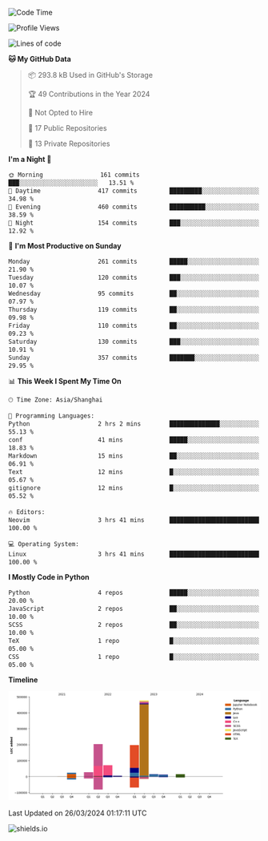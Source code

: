 <!--START_SECTION:waka-->
![Code Time](http://img.shields.io/badge/Code%20Time-394%20hrs%2058%20mins-blue)

![Profile Views](http://img.shields.io/badge/Profile%20Views-0-blue)

![Lines of code](https://img.shields.io/badge/From%20Hello%20World%20I%27ve%20Written-1.1%20million%20lines%20of%20code-blue)

**🐱 My GitHub Data** 

> 📦 293.8 kB Used in GitHub's Storage 
 > 
> 🏆 49 Contributions in the Year 2024
 > 
> 🚫 Not Opted to Hire
 > 
> 📜 17 Public Repositories 
 > 
> 🔑 13 Private Repositories 
 > 
**I'm a Night 🦉** 

```text
🌞 Morning                161 commits         ███░░░░░░░░░░░░░░░░░░░░░░   13.51 % 
🌆 Daytime                417 commits         █████████░░░░░░░░░░░░░░░░   34.98 % 
🌃 Evening                460 commits         ██████████░░░░░░░░░░░░░░░   38.59 % 
🌙 Night                  154 commits         ███░░░░░░░░░░░░░░░░░░░░░░   12.92 % 
```
📅 **I'm Most Productive on Sunday** 

```text
Monday                   261 commits         █████░░░░░░░░░░░░░░░░░░░░   21.90 % 
Tuesday                  120 commits         ███░░░░░░░░░░░░░░░░░░░░░░   10.07 % 
Wednesday                95 commits          ██░░░░░░░░░░░░░░░░░░░░░░░   07.97 % 
Thursday                 119 commits         ██░░░░░░░░░░░░░░░░░░░░░░░   09.98 % 
Friday                   110 commits         ██░░░░░░░░░░░░░░░░░░░░░░░   09.23 % 
Saturday                 130 commits         ███░░░░░░░░░░░░░░░░░░░░░░   10.91 % 
Sunday                   357 commits         ███████░░░░░░░░░░░░░░░░░░   29.95 % 
```


📊 **This Week I Spent My Time On** 

```text
🕑︎ Time Zone: Asia/Shanghai

💬 Programming Languages: 
Python                   2 hrs 2 mins        ██████████████░░░░░░░░░░░   55.13 % 
conf                     41 mins             █████░░░░░░░░░░░░░░░░░░░░   18.83 % 
Markdown                 15 mins             ██░░░░░░░░░░░░░░░░░░░░░░░   06.91 % 
Text                     12 mins             █░░░░░░░░░░░░░░░░░░░░░░░░   05.67 % 
gitignore                12 mins             █░░░░░░░░░░░░░░░░░░░░░░░░   05.52 % 

🔥 Editors: 
Neovim                   3 hrs 41 mins       █████████████████████████   100.00 % 

💻 Operating System: 
Linux                    3 hrs 41 mins       █████████████████████████   100.00 % 
```

**I Mostly Code in Python** 

```text
Python                   4 repos             █████░░░░░░░░░░░░░░░░░░░░   20.00 % 
JavaScript               2 repos             ██░░░░░░░░░░░░░░░░░░░░░░░   10.00 % 
SCSS                     2 repos             ██░░░░░░░░░░░░░░░░░░░░░░░   10.00 % 
TeX                      1 repo              █░░░░░░░░░░░░░░░░░░░░░░░░   05.00 % 
CSS                      1 repo              █░░░░░░░░░░░░░░░░░░░░░░░░   05.00 % 
```



**Timeline**

![Lines of Code chart](https://raw.githubusercontent.com/kopp4/kopp4/main/assets/bar_graph.png)


 Last Updated on 26/03/2024 01:17:11 UTC
<!--END_SECTION:waka-->
![shields.io](https://img.shields.io/github/commit-activity/w/kopp4/kopp4?color=g&label=abusing%20bot&style=flat-square)
